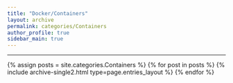 ```yaml
---
title: "Docker/Containers"
layout: archive
permalink: categories/Containers
author_profile: true
sidebar_main: true
---
```


***

{% assign posts = site.categories.Containers %}
{% for post in posts %} {% include archive-single2.html type=page.entries_layout %} {% endfor %}